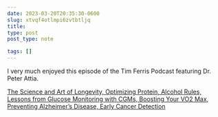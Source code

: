 ```yaml
---
date: 2023-03-20T20:35:30-0600
slug: xtvqf4otlmpi6zvtbtljq
title: 
type: post
post_type: note

tags: []
---
```

I very much enjoyed this episode of the Tim Ferris Podcast featuring Dr. Peter Attia.


[The Science and Art of Longevity, Optimizing Protein, Alcohol Rules, Lessons from Glucose Monitoring with CGMs, Boosting Your VO2 Max, Preventing Alzheimer’s Disease, Early Cancer Detection](https://overcast.fm/+Kebt8cYwM)




